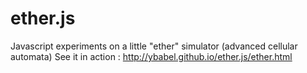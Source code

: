 ether.js
========

Javascript experiments on a little "ether" simulator (advanced cellular automata)
See it in action : http://ybabel.github.io/ether.js/ether.html
